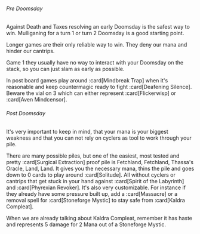 <!-- markdownlint-disable first-line-heading -->

###### Pre Doomsday

Against Death and Taxes resolving an early Doomsday is the safest way to win.
Mulliganing for a turn 1 or turn 2 Doomsday is a good starting point.

Longer games are their only reliable way to win. They deny our mana and hinder
our cantrips.

Game 1 they usually have no way to interact with your Doomsday on the stack, so
you can just slam as early as possible.

In post board games play around :card[Mindbreak Trap] when it's reasonable and
keep countermagic ready to fight :card[Deafening Silence]. Beware the vial on 3
which can either represent :card[Flickerwisp] or :card[Aven Mindcensor].

###### Post Doomsday

It's very important to keep in mind, that your mana is your biggest weakness and
that you can not rely on cyclers as tool to work through your pile.

There are many possible piles, but one of the easiest, most tested and pretty
:card[Surgical Extraction] proof pile is Fetchland, Fetchland, Thassa's Oracle,
Land, Land. It gives you the necessary mana, thins the pile and goes down to 0
cards to play around :card[Solitude]. All without cyclers or cantrips that get
stuck in your hand against :card[Spirit of the Labyrinth] and :card[Phyrexian
Revoker]. It's also very customizable. For instance if they already have some
pressure built up, add a :card[Massacre] or a removal spell for :card[Stoneforge
Mystic] to stay safe from :card[Kaldra Compleat].

When we are already talking about Kaldra Compleat, remember it has haste and
represents 5 damage for 2 Mana out of a Stoneforge Mystic.
